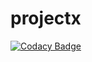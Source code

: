 # projectx
[![Codacy Badge](https://api.codacy.com/project/badge/Grade/fee9e5217b144f5ebf0ff177d4dc7f0f)](https://app.codacy.com/manual/STEPIN-104394/projectx?utm_source=github.com&utm_medium=referral&utm_content=STEPIN-104394/projectx&utm_campaign=Badge_Grade_Dashboard)